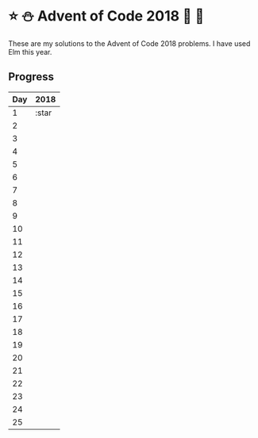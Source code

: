 # ⭐️ ⛄️ Advent of Code 2018 🤶 🎄

These are my solutions to the Advent of Code 2018 problems. I have used Elm this year.


## Progress

| Day | 2018               |
| --- | ------------------ |
| 1   | :star        |
| 2   |              |
| 3   |              |
| 4   |              |
| 5   |              |
| 6   |              |
| 7   |              |
| 8   |              |
| 9   |              |
| 10  |              |
| 11  |              |
| 12  |              |
| 13  |              |
| 14  |              |
| 15  |              |
| 16  |              |
| 17  |              |
| 18  |              |
| 19  |              |
| 20  |              |
| 21  |              |
| 22  |              |
| 23  |              |
| 24  |              |
| 25  |              |
